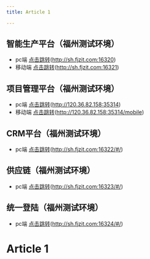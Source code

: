 ```yaml
---
title: Article 1

---
```

## 智能生产平台（福州测试环境）
   + pc端 [点击跳转](http://sh.fjzit.com:16320)(http://sh.fjzit.com:16320)
   + 移动端 [点击跳转](http://sh.fjzit.com:16321)(http://sh.fjzit.com:16321)
  

## 项目管理平台（福州测试环境）
   + pc端 [点击跳转](http://120.36.82.158:35314)(http://120.36.82.158:35314)
   + 移动端 [点击跳转](http://120.36.82.158:35314/mobile)(http://120.36.82.158:35314/mobile)

## CRM平台（福州测试环境）
   + pc端 [点击跳转](http://sh.fjzit.com:16322/#/)(http://sh.fjzit.com:16322/#/)


## 供应链（福州测试环境）
   + pc端 [点击跳转](http://sh.fjzit.com:16323/#/)(http://sh.fjzit.com:16323/#/)

## 统一登陆（福州测试环境）
   + pc端 [点击跳转](http://sh.fjzit.com:16324/#/)(http://sh.fjzit.com:16324/#/)

# Article 1

